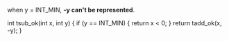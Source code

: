 when y = INT_MIN, **-y can't be represented**.

int tsub_ok(int x, int y) {
    if (y == INT_MIN) {
        return x < 0;
    }
    return tadd_ok(x, -y);
}
